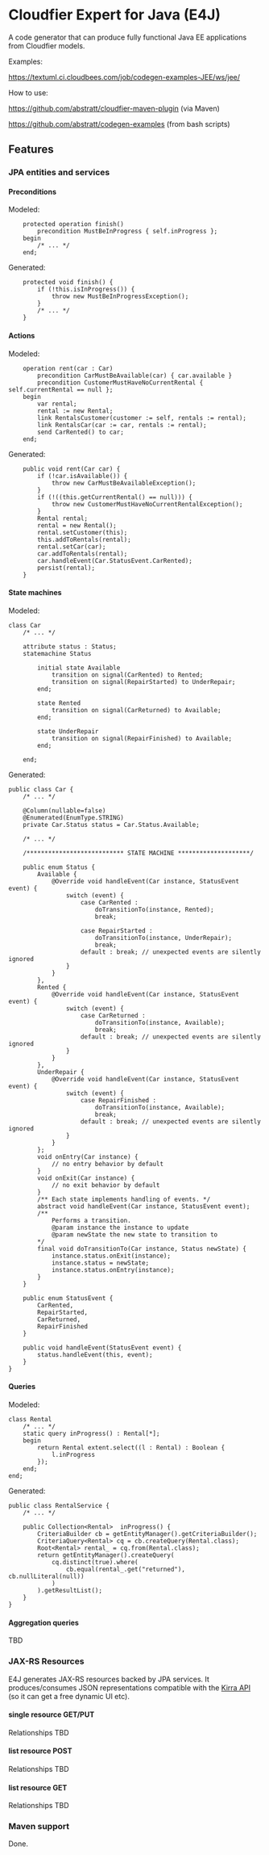 Cloudfier Expert for Java (E4J)
==============

A code generator that can produce fully functional Java EE applications from Cloudfier models. 

Examples: 

https://textuml.ci.cloudbees.com/job/codegen-examples-JEE/ws/jee/

How to use:

https://github.com/abstratt/cloudfier-maven-plugin (via Maven)

https://github.com/abstratt/codegen-examples (from bash scripts)

## Features

### JPA entities and services 

#### Preconditions

Modeled:
```
    protected operation finish()
        precondition MustBeInProgress { self.inProgress };
    begin
        /* ... */
    end;
```

Generated:
```
    protected void finish() {
        if (!this.isInProgress()) {
            throw new MustBeInProgressException();
        }
        /* ... */
    }
```
#### Actions

Modeled:
```
    operation rent(car : Car)
        precondition CarMustBeAvailable(car) { car.available }
        precondition CustomerMustHaveNoCurrentRental { self.currentRental == null };
    begin
        var rental;
        rental := new Rental;
        link RentalsCustomer(customer := self, rentals := rental);
        link RentalsCar(car := car, rentals := rental);
        send CarRented() to car;
    end;
```

Generated:
```
    public void rent(Car car) {
        if (!car.isAvailable()) {
            throw new CarMustBeAvailableException();
        }
        if (!((this.getCurrentRental() == null))) {
            throw new CustomerMustHaveNoCurrentRentalException();
        }
        Rental rental;
        rental = new Rental();
        rental.setCustomer(this);
        this.addToRentals(rental);
        rental.setCar(car);
        car.addToRentals(rental);
        car.handleEvent(Car.StatusEvent.CarRented);
        persist(rental);
    }
```
#### State machines

Modeled:

```
class Car
    /* ... */
    
    attribute status : Status;
    statemachine Status

        initial state Available
            transition on signal(CarRented) to Rented;
            transition on signal(RepairStarted) to UnderRepair;
        end;

        state Rented
            transition on signal(CarReturned) to Available;
        end;

        state UnderRepair
            transition on signal(RepairFinished) to Available;
        end;

    end;
```

Generated:
```
public class Car {
    /* ... */
    
    @Column(nullable=false)
    @Enumerated(EnumType.STRING)
    private Car.Status status = Car.Status.Available;
    
    /* ... */
    
    /*************************** STATE MACHINE ********************/
    
    public enum Status {
        Available {
            @Override void handleEvent(Car instance, StatusEvent event) {
                switch (event) {
                    case CarRented :
                        doTransitionTo(instance, Rented);
                        break;
                    
                    case RepairStarted :
                        doTransitionTo(instance, UnderRepair);
                        break;
                    default : break; // unexpected events are silently ignored 
                }
            }                       
        },
        Rented {
            @Override void handleEvent(Car instance, StatusEvent event) {
                switch (event) {
                    case CarReturned :
                        doTransitionTo(instance, Available);
                        break;
                    default : break; // unexpected events are silently ignored 
                }
            }                       
        },
        UnderRepair {
            @Override void handleEvent(Car instance, StatusEvent event) {
                switch (event) {
                    case RepairFinished :
                        doTransitionTo(instance, Available);
                        break;
                    default : break; // unexpected events are silently ignored 
                }
            }                       
        };
        void onEntry(Car instance) {
            // no entry behavior by default
        }
        void onExit(Car instance) {
            // no exit behavior by default
        }
        /** Each state implements handling of events. */
        abstract void handleEvent(Car instance, StatusEvent event);
        /** 
            Performs a transition.
            @param instance the instance to update
            @param newState the new state to transition to 
        */
        final void doTransitionTo(Car instance, Status newState) {
            instance.status.onExit(instance);
            instance.status = newState;
            instance.status.onEntry(instance);
        }
    }
    
    public enum StatusEvent {
        CarRented,
        RepairStarted,
        CarReturned,
        RepairFinished
    }
    
    public void handleEvent(StatusEvent event) {
        status.handleEvent(this, event);
    }
}
```
#### Queries

Modeled:
```
class Rental
    /* ... */
    static query inProgress() : Rental[*];
    begin
        return Rental extent.select((l : Rental) : Boolean {
            l.inProgress
        });
    end;
end;
```

Generated:

```
public class RentalService {
    /* ... */
    
    public Collection<Rental>  inProgress() {
        CriteriaBuilder cb = getEntityManager().getCriteriaBuilder();
        CriteriaQuery<Rental> cq = cb.createQuery(Rental.class);
        Root<Rental> rental_ = cq.from(Rental.class);
        return getEntityManager().createQuery(
            cq.distinct(true).where(
                cb.equal(rental_.get("returned"), cb.nullLiteral(null))
            )
        ).getResultList();
    }
}
```

#### Aggregation queries

TBD

### JAX-RS Resources

E4J generates JAX-RS resources backed by JPA services. It produces/consumes JSON representations compatible with the [Kirra API](http://github.com/abstratt/kirra) (so it can get a free dynamic UI etc).

#### single resource GET/PUT

Relationships TBD

#### list resource POST

Relationships TBD

#### list resource GET

Relationships TBD

### Maven support

Done.
